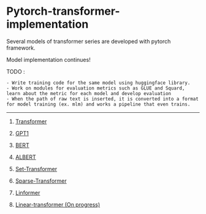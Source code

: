 # Pytorch-transformer-implementation

Several models of transformer series are developed with pytorch framework. 

Model implementation continues!

TODO : 

    - Write training code for the same model using huggingface library.
    - Work on modules for evaluation metrics such as GLUE and Squard, learn about the metric for each model and develop evaluation
    - When the path of raw text is inserted, it is converted into a format for model training (ex. mlm) and works a pipeline that even trains.

____________
    
1. [Transformer](https://github.com/hskimim/pytorch-transformer-implementation/tree/master/transformer)

2. [GPT1](https://github.com/hskimim/pytorch-transformer-implementation/tree/master/gpt1)

3. [BERT](https://github.com/hskimim/pytorch-transformer-implementation/tree/master/bert)

4. [ALBERT](https://github.com/hskimim/pytorch-transformer-implementation/tree/master/albert)

5. [Set-Transformer](https://github.com/hskimim/pytorch-transformer-implementation/tree/master/set_transformer)

6. [Sparse-Transformer](https://github.com/hskimim/pytorch-transformer-implementation/tree/master/sparse_transformer)

7. [Linformer](https://github.com/hskimim/pytorch-transformer-implementation/tree/master/linformer)

8. [Linear-transformer (On progress)](https://github.com/hskimim/pytorch-transformer-implementation/tree/master/linear_transformer)
